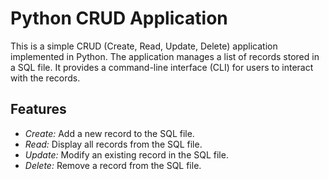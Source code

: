 # Python CRUD Application
This is a simple CRUD (Create, Read, Update, Delete) application implemented in Python. The application manages a list of records stored in a SQL file. It provides a command-line interface (CLI) for users to interact with the records.

## Features
-  *Create:* Add a new record to the SQL file.
-  *Read:* Display all records from the SQL file.
-  *Update:* Modify an existing record in the SQL file.
-  *Delete:* Remove a record from the SQL file.
